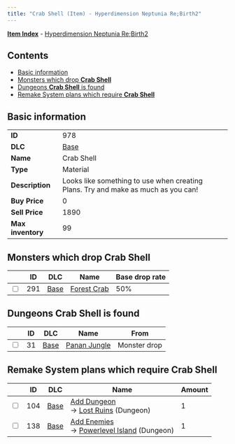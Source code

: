 ```yaml
---
title: "Crab Shell (Item) - Hyperdimension Neptunia Re;Birth2"
---
```


[**Item Index**](/neptunia/rb2/item/index.html) - [Hyperdimension Neptunia Re;Birth2](/neptunia/rb2)

## Contents

- [Basic information](#basic-information)
- [Monsters which drop **Crab Shell**](#monsters-which-drop-crab-shell)
- [Dungeons **Crab Shell** is found](#dungeons-crab-shell-is-found)
- [Remake System plans which require **Crab Shell**](#remake-system-plans-which-require-crab-shell)

## Basic information

|   |   |
| -- | -- |
| **ID** | 978 |
| **DLC** | [Base](/neptunia/rb2/dlc/0-base.html) |
| **Name** | Crab Shell |
| **Type** | Material |
| **Description** | Looks like something to use when creating Plans. Try and make as much as you can! |
| **Buy Price** | 0 |
| **Sell Price** | 1890 |
| **Max inventory** | 99 |

## Monsters which drop **Crab Shell**

|    | ID | DLC | Name | Base drop rate |
| -- | -- | --- | ---- | -------------- |
| <input type="checkbox" id="rb2-monster-0-291" class="trackbox" /> | 291 | [Base](/neptunia/rb2/dlc/0-base.html) | [Forest Crab](/neptunia/rb2/monster/0-291-forest-crab.html) | 50% |

## Dungeons **Crab Shell** is found

|    | ID | DLC | Name | From |
| -- | -- | --- | ---- | ---- |
| <input type="checkbox" id="rb2-dungeon-0-31" class="trackbox" /> | 31 | [Base](/neptunia/rb2/dlc/0-base.html) | [Panan Jungle](/neptunia/rb2/dungeon/0-31-panan-jungle.html) | Monster drop |

## Remake System plans which require **Crab Shell**

|    | ID | DLC | Name | Amount |
| -- | -- | --- | ---- | ------ |
| <input type="checkbox" id="rb2-remake-0-104" class="trackbox" /> | 104 | [Base](/neptunia/rb2/dlc/0-base.html) | [Add Dungeon](/neptunia/rb2/remake/0-104-add-dungeon.html)<br />→ [Lost Ruins](/neptunia/rb2/dungeon/0-32-lost-ruins.html) (Dungeon) | 1 |
| <input type="checkbox" id="rb2-remake-0-138" class="trackbox" /> | 138 | [Base](/neptunia/rb2/dlc/0-base.html) | [Add Enemies](/neptunia/rb2/remake/0-138-add-enemies.html)<br />→ [Powerlevel Island](/neptunia/rb2/dungeon/0-30-powerlevel-island.html) (Dungeon) | 1 |